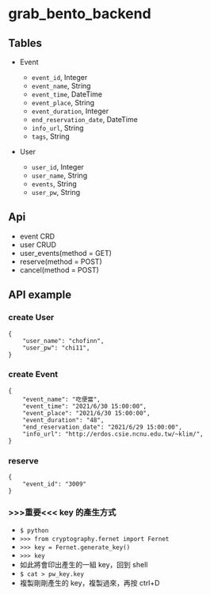 # grab_bento_backend
## Tables
- Event
    - `event_id`, Integer
    - `event_name`, String
    - `event_time`, DateTime
    - `event_place`, String
    - `event_duration`, Integer
    - `end_reservation_date`, DateTime
    - `info_url`, String
    - `tags`, String

- User
    - `user_id`, Integer
    - `user_name`, String
    - `events`, String
    - `user_pw`, String

## Api
- event CRD
- user CRUD
- user_events(method = GET)
- reserve(method = POST)
- cancel(method = POST)

## API example
### create User
```
{
    "user_name": "chofinn",
    "user_pw": "chi11",
}
```
### create Event
```
{
    "event_name": "吃便當",
    "event_time": "2021/6/30 15:00:00",
    "event_place": "2021/6/30 15:00:00",
    "event_duration": "48",
    "end_reservation_date": "2021/6/29 15:00:00",
    "info_url": "http://erdos.csie.ncnu.edu.tw/~klim/",
}
```
### reserve
```
{
    "event_id": "3009"
}
```
### >>>重要<<< key 的產生方式
- `$ python`
- `>>> from cryptography.fernet import Fernet`
- `>>> key = Fernet.generate_key()`
- `>>> key`
- 如此將會印出產生的一組 key，回到 shell
- `$ cat > pw_key.key`
- 複製剛剛產生的 key，複製過來，再按 ctrl+D
